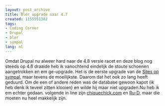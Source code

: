 ```yaml
---
layout: post_archive
title: Bler upgrade naar 4.7
created: 1155551382
tags:
- Coding Corner
- Drupal
- bler
- sympal
lang: nl
---
```

Omdat Drupal nu alweer hard naar de 4.8 versie racet en deze blog nog steeds op 4.6 draaide heb ik vanochtend eindelijk de stoute schoenen aangetrokken en em ge-upgrade. Het is de eerste upgrade van de [Sites op sympal](http://sympal.nl), maar tevens de moeilijkste. Daarom dat het ook zo lang heeft geduurd. Om de een of andere reden was de database gewoon kapot (ik heb denk ik teveel zitten klooien) en wilde hij maar niet upgraden.Nu heb ik em echter gedaan. volgende in line zijn [chiquechick.com](http://www.chiquechick.com) en [Ru-D](http://ru-d.net), maar die moeten nu heel makkelijk zijn.

